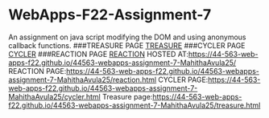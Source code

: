 # WebApps-F22-Assignment-7
An assignment on java script modifying the DOM and using anonymous callback functions.
###TREASURE PAGE
[TREASURE](treasure.html)
###CYCLER PAGE
[CYCLER](cycler.html)
###REACTION PAGE
[REACTION](reaction.html)
HOSTED AT:https://44-563-web-apps-f22.github.io/44563-webapps-assignment-7-MahithaAvula25/
REACTION PAGE:https://44-563-web-apps-f22.github.io/44563-webapps-assignment-7-MahithaAvula25/reaction.html
CYCLER PAGE:https://44-563-web-apps-f22.github.io/44563-webapps-assignment-7-MahithaAvula25/cycler.html
Treasure page:https://44-563-web-apps-f22.github.io/44563-webapps-assignment-7-MahithaAvula25/treasure.html